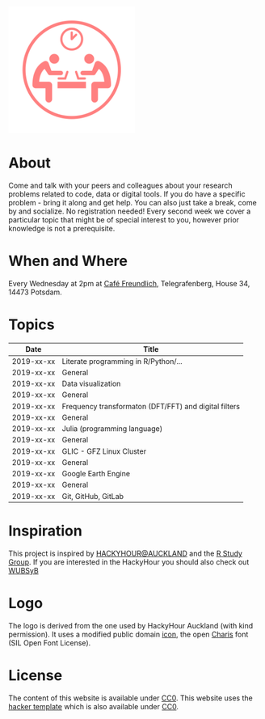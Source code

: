 <img src="./Logo/HackyHourLogoMod.svg" width="250">

# About
Come and talk with your peers and colleagues about your research problems related to code, data or digital tools.
If you do have a specific problem - bring it along and get help.
You can also just take a break, come by and socialize.
No registration needed!
Every second week we cover a particular topic that might be of special interest to you, however prior knowledge is not a prerequisite.

# When and Where
Every Wednesday at 2pm at [Café Freundlich](https://www.openstreetmap.org/?mlat=52.3819&mlon=13.0650#map=16/52.3819/13.0650&layers=N), Telegrafenberg, House 34, 14473 Potsdam.

# Topics
| Date       | Title |
| ---------- |-------------- |
| 2019-xx-xx | Literate programming in R/Python/... |
| 2019-xx-xx | General |
| 2019-xx-xx | Data visualization |
| 2019-xx-xx | General |
| 2019-xx-xx | Frequency transformaton (DFT/FFT) and digital filters |
| 2019-xx-xx | General |
| 2019-xx-xx | Julia (programming language) |
| 2019-xx-xx | General |
| 2019-xx-xx | GLIC - GFZ Linux Cluster |
| 2019-xx-xx | General |
| 2019-xx-xx | Google Earth Engine |
| 2019-xx-xx | General |
| 2019-xx-xx | Git, GitHub, GitLab |

# Inspiration
This project is inspired by [HACKYHOUR@AUCKLAND](https://uoa-eresearch.github.io/HackyHour/) and the [R Study Group](http://minisciencegirl.github.io/studyGroup/).
If you are interested in the HackyHour you should also check out [WUBSyB](http://wubsyb.github.io/)

# Logo
The logo is derived from the one used by HackyHour Auckland (with kind permission).
It uses a modified public domain <a href="https://thenounproject.com/search/?q=hackathon&i=6324">icon</a>, the open <a href="https://fontlibrary.org/en/font/charis">Charis</a> font (SIL Open Font License).

# License
The content of this website is available under [CC0](LICENSE).
This website uses the [hacker template](https://github.com/pages-themes/hacker/) which is also available under [CC0](https://creativecommons.org/publicdomain/zero/1.0/legalcode).
